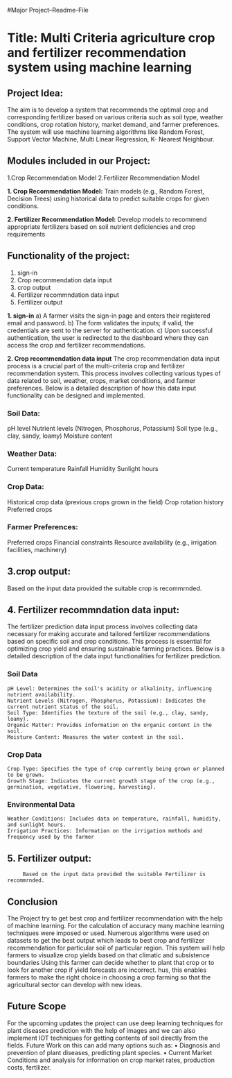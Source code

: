 #Major Project–Readme-File
# Title: Multi Criteria agriculture crop and fertilizer recommendation system using machine learning

## Project Idea:
The aim is to develop a system that recommends the optimal crop and corresponding fertilizer based on various criteria such as soil type, weather conditions, crop rotation history, market demand, and farmer preferences. The system will use machine learning algorithms like Random Forest, Support Vector Machine, Multi Linear Regression, K- Nearest Neighbour.

## Modules included in our Project:
   1.Crop Recommendation Model
   2.Fertilizer Recommendation Model
   
**1. Crop Recommendation Model:**
    Train models (e.g., Random Forest, Decision Trees) using historical data to predict suitable crops for given conditions.
    
**2. Fertilizer Recommendation Model:**
    Develop models to recommend appropriate fertilizers based on soil nutrient deficiencies and crop requirements

## Functionality of the project:
   1. sign-in
   2. Crop recommendation data input
   3. crop output
   4. Fertilizer recommndation data input
   5. Fertilizer output

      
**1. sign-in**
  a) A farmer visits the sign-in page and enters their registered email and password.
  b) The form validates the inputs; if valid, the credentials are sent to the server for authentication.
  c) Upon successful authentication, the user is redirected to the dashboard where they can access the crop and fertilizer recommendations.

 **2. Crop recommendation data input**
 The crop recommendation data input process is a crucial part of the multi-criteria crop and fertilizer recommendation system. This process involves collecting 
 various types of data related to soil, weather, crops, market conditions, and farmer preferences. Below is a detailed description of how this data input functionality can be designed and implemented.
### Soil Data:
   pH level
   Nutrient levels (Nitrogen, Phosphorus, Potassium)
   Soil type (e.g., clay, sandy, loamy)
   Moisture content
### Weather Data:
   Current temperature
   Rainfall
   Humidity
   Sunlight hours
### Crop Data:
  Historical crop data (previous crops grown in the field)
  Crop rotation history
  Preferred crops
### Farmer Preferences:
  Preferred crops
  Financial constraints
  Resource availability (e.g., irrigation facilities, machinery)

  ## 3.crop output:
  Based on the input data provided the suitable crop is recommrnded.

  ## 4. Fertilizer recommndation data input:
  The fertilizer prediction data input process involves collecting data necessary for making accurate and tailored fertilizer recommendations based on specific 
 soil and crop conditions. This process is essential for optimizing crop yield and ensuring sustainable farming practices. Below is a detailed description of the 
 data input functionalities for fertilizer prediction.
  ###  Soil Data
    pH Level: Determines the soil's acidity or alkalinity, influencing nutrient availability.
    Nutrient Levels (Nitrogen, Phosphorus, Potassium): Indicates the current nutrient status of the soil.
    Soil Type: Identifies the texture of the soil (e.g., clay, sandy, loamy).
    Organic Matter: Provides information on the organic content in the soil.
    Moisture Content: Measures the water content in the soil.
###  Crop Data
    Crop Type: Specifies the type of crop currently being grown or planned to be grown.
    Growth Stage: Indicates the current growth stage of the crop (e.g., germination, vegetative, flowering, harvesting).
###  Environmental Data
    Weather Conditions: Includes data on temperature, rainfall, humidity, and sunlight hours.
    Irrigation Practices: Information on the irrigation methods and frequency used by the farmer

   ## 5. Fertilizer output:
         Based on the input data provided the suitable Fertilizer is recommrnded.

## Conclusion
The Project try to get best crop and fertilizer recommendation with the help of machine learning. For the calculation of accuracy many machine learning techniques were imposed or used. Numerous algorithms were used on datasets to get the best output which leads to best crop and fertilizer recommendation for particular soil of particular region. This system will help farmers to visualize crop yields based on that climatic and subsistence boundaries Using this farmer can decide whether to plant that crop or to look for another crop if yield forecasts are incorrect. hus, this enables farmers to make the right choice in choosing a crop farming so that the agricultural sector can develop with new ideas.

## Future Scope
For the upcoming updates the project can use deep learning techniques for plant diseases prediction with the help of images and we can also implement IOT techniques for getting contents of soil directly from the fields. Future Work on this can add many options such as:
• Diagnosis and prevention of plant diseases, predicting plant species.
• Current Market Conditions and analysis for information on crop market rates, production costs, fertilizer.
